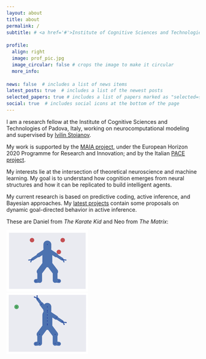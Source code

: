 ```yaml
---
layout: about
title: about
permalink: /
subtitle: # <a href='#'>Institute of Cognitive Sciences and Technologies, National Research Council, Padova</a>

profile:
  align: right
  image: prof_pic.jpg
  image_circular: false # crops the image to make it circular
  more_info:

news: false  # includes a list of news items
latest_posts: true  # includes a list of the newest posts
selected_papers: true # includes a list of papers marked as "selected={true}"
social: true  # includes social icons at the bottom of the page
---
```


I am a research fellow at the Institute of Cognitive Sciences and Technologies of Padova, Italy, working on neurocomputational modeling and supervised by <a href="https://www.istc.cnr.it/en/people/ivilin-peev-stoianov">Ivilin Stoianov</a>.

My work is supported by the <a href="https://www.istc.cnr.it/it/content/maia-multifunctional-adaptive-and-interactive-ai-system-acting-multiple-contexts">MAIA project</a>, under the European Horizon 2020 Programme for Research and Innovation; and by the Italian <a href="https://www.istc.cnr.it/it/content/performing-actions-changing-environment-pace">PACE project</a>.

My interests lie at the intersection of theoretical neuroscience and machine learning. My goal is to understand how cognition emerges from neural structures and how it can be replicated to build intelligent agents.

My current research is based on predictive coding, active inference, and Bayesian approaches. My <a href='https://priorelli.github.io/projects/'>latest projects</a> contain some proposals on dynamic goal-directed behavior in active inference.

These are Daniel from <i>The Karate Kid</i> and Neo from <i>The Matrix</i>:

<div class="row mt-3" style="margin-bottom: 3%;">
    <div class="col-sm mt-3 mt-md-0"><img src="assets/img/karate_kid.gif" width="213" height="160"></div>
    <div class="col-sm mt-3 mt-md-0"><img src="assets/img/matrix.gif" width="213" height="160"></div>
</div>


